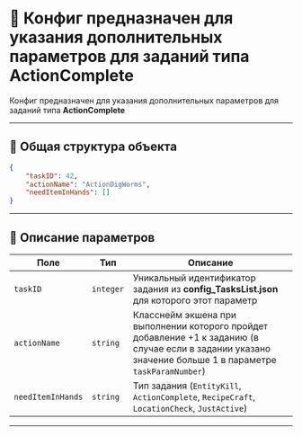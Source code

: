 
# 📄 Конфиг предназначен для указания дополнительных параметров для заданий типа **ActionComplete**

Конфиг предназначен для указания дополнительных параметров для заданий типа **ActionComplete**

---

## 🧱 Общая структура объекта

```json
{
    "taskID": 42,
    "actionName": "ActionDigWorms",
    "needItemInHands": []
}
```

---

## 🧩 Описание параметров

| Поле              | Тип        |  Описание |
|-------------------|------------|----------|
| `taskID`          | `integer`  | Уникальный идентификатор задания из **config_TasksList.json** для которого этот параметр |
| `actionName`      | `string`   | Класснейм экшена при выполнении которого пройдет добавление +1 к заданию (в случае если в задании указано значение больше 1 в параметре `taskParamNumber`) |
| `needItemInHands` | `string`   | Тип задания (`EntityKill`, `ActionComplete`, `RecipeCraft`, `LocationCheck`, `JustActive`) |

---
